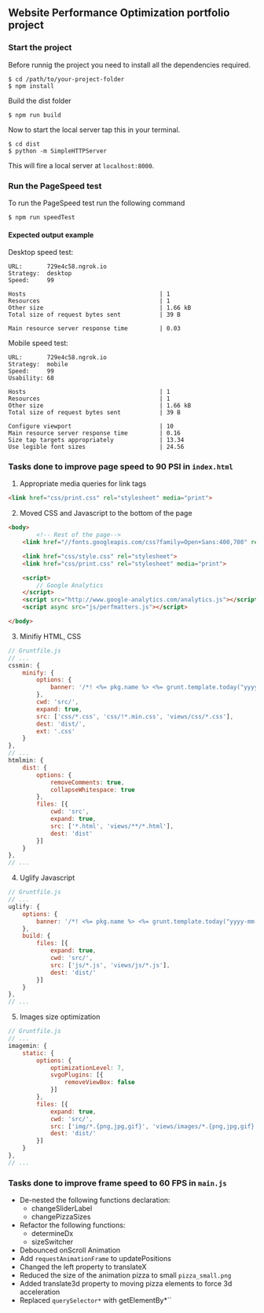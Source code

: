 ## Website Performance Optimization portfolio project

### Start the project
Before runnig the project you need to install all the dependencies required.
```shell
$ cd /path/to/your-project-folder
$ npm install
```

Build the dist folder
```shell
$ npm run build
```

Now to start the local server tap this in your terminal.

```shell
$ cd dist
$ python -m SimpleHTTPServer
```
This will fire a local server at `localhost:8000`.

### Run the PageSpeed test
To run the PageSpeed test run the following command
```shell
$ npm run speedTest
```
#### Expected output example

Desktop speed test:
```shell
URL:       729e4c58.ngrok.io
Strategy:  desktop
Speed:     99

Hosts                                      | 1
Resources                                  | 1
Other size                                 | 1.66 kB
Total size of request bytes sent           | 39 B

Main resource server response time         | 0.03
```


Mobile speed test:
```shell
URL:       729e4c58.ngrok.io
Strategy:  mobile
Speed:     99
Usability: 68

Hosts                                      | 1
Resources                                  | 1
Other size                                 | 1.66 kB
Total size of request bytes sent           | 39 B

Configure viewport                         | 10
Main resource server response time         | 0.16
Size tap targets appropriately             | 13.34
Use legible font sizes                     | 24.56
```

### Tasks done to improve page speed to 90 PSI in `index.html`
1. Appropriate media queries for link tags
```html
<link href="css/print.css" rel="stylesheet" media="print">
```
2. Moved CSS and Javascript to the bottom of the page
```html
<body>
        <!-- Rest of the page-->
	<link href="//fonts.googleapis.com/css?family=Open+Sans:400,700" rel="stylesheet">

	<link href="css/style.css" rel="stylesheet">
	<link href="css/print.css" rel="stylesheet" media="print">

	<script>
		// Google Analytics
	</script>
	<script src="http://www.google-analytics.com/analytics.js"></script>
	<script async src="js/perfmatters.js"></script>

</body>
```

3. Minifiy HTML, CSS <br>
```javascript
// Gruntfile.js
// ...
cssmin: {
    minify: {
        options: {
            banner: '/*! <%= pkg.name %> <%= grunt.template.today("yyyy-mm-dd") %> */\n'
        },
        cwd: 'src/',
        expand: true,
        src: ['css/*.css', 'css/!*.min.css', 'views/css/*.css'],
        dest: 'dist/',
        ext: '.css'
    }
},
// ...
htmlmin: {
    dist: {
        options: {
            removeComments: true,
            collapseWhitespace: true
        },
        files: [{
            cwd: 'src',
            expand: true,
            src: ['*.html', 'views/**/*.html'],
            dest: 'dist'
        }]
    }
},
// ...
```
4. Uglify Javascript
```javascript
// Gruntfile.js
// ...
uglify: {
    options: {
        banner: '/*! <%= pkg.name %> <%= grunt.template.today("yyyy-mm-dd") %> */\n'
    },
    build: {
        files: [{
            expand: true,
            cwd: 'src/',
            src: ['js/*.js', 'views/js/*.js'],
            dest: 'dist/'
        }]
    }
},
// ...
```
5. Images size optimization
```javascript
// Gruntfile.js
// ...
imagemin: {
    static: {
        options: {
            optimizationLevel: 7,
            svgoPlugins: [{
                removeViewBox: false
            }]
        },
        files: [{
            expand: true,
            cwd: 'src/',
            src: ['img/*.{png,jpg,gif}', 'views/images/*.{png,jpg,gif}'],
            dest: 'dist/'
        }]
    }
},
// ...
```

### Tasks done to improve frame speed to 60 FPS in `main.js`
- De-nested the following functions declaration:
    * changeSliderLabel
    * changePizzaSizes
- Refactor the following functions:
    * determineDx
    * sizeSwitcher
- Debounced onScroll Animation
- Add `requestAnimationFrame` to updatePositions
- Changed the left property to translateX
- Reduced the size of the animation pizza to small `pizza_small.png`
- Added translate3d property to moving pizza elements to force 3d acceleration
- Replaced `querySelector*` with getElementBy*``

